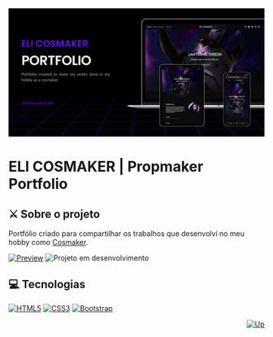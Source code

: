 <div id="top" align="center">
  <a href="https://elidianaandrade.github.io/elicosmaker">
    <img alt="Eli Cosmaker" src="https://github.com/elidianaandrade/utilities/blob/main/templates/README/img/covers/elicosmaker.png?raw=true">
  </a>
</div>

# ELI COSMAKER | Propmaker Portfolio

## ⚔ Sobre o projeto
Portfólio criado para compartilhar os trabalhos que desenvolvi no meu hobby como [Cosmaker](https://www.instagram.com/elicosmaker/).

[![Preview](https://img.shields.io/badge/Preview-000?style=for-the-badge&logo=github&logoColor=7520FF)](https://elidianaandrade.github.io/elicosmaker/)
![Projeto em desenvolvimento](https://img.shields.io/badge/Projeto%20em%20desenvolvimento-7520FF?style=for-the-badge)

## 💻 Tecnologias
[![HTML5](https://img.shields.io/badge/HTML5-000?style=for-the-badge&logo=html5&logoColor=7520FF)](https://developer.mozilla.org/pt-BR/docs/Web/HTML)
[![CSS3](https://img.shields.io/badge/CSS3-000?style=for-the-badge&logo=css3&logoColor=7520FF)](https://developer.mozilla.org/pt-BR/docs/Web/CSS)
[![Bootstrap](https://img.shields.io/badge/Bootstrap5-000?style=for-the-badge&logo=bootstrap&logoColor=7520FF)](https://getbootstrap.com/docs/5.2/getting-started/introduction/)

<div align="right">
  <a href="#top">
    <img alt="Up" height="25" src="https://raw.githubusercontent.com/FortAwesome/Font-Awesome/6.x/svgs/solid/angle-up.svg">
  </a>
</div>
